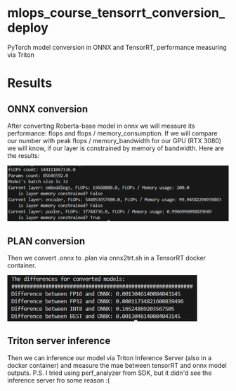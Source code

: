 # mlops_course_tensorrt_conversion_deploy
PyTorch model conversion in ONNX and TensorRT, performance measuring via Triton

# Results
## ONNX conversion
After converting Roberta-base model in onnx we will measure its performance: flops and flops / memory_consumption. If we will compare our number with peak flops / memory_bandwidth for our GPU (RTX 3080) we will know, if our layer is constrained by memory of bandwidth. Here are the results: 

![FLOPS](https://github.com/thelimar/mlops_course_tensorrt_conversion_deploy/blob/main/Images/flops.png)

## PLAN conversion
Then we convert .onnx to .plan via onnx2trt.sh in a TensorRT docker container.

![Offsets](https://github.com/thelimar/mlops_course_tensorrt_conversion_deploy/blob/main/Images/offsets.png)

## Triton server inference
Then we can inference our model via Triton Inference Server (also in a docker container) and measure the mae between tensorRT and onnx model outputs.
P.S. I tried using perf_analyzer from SDK, but it didn'd see the inference server fro some reason :(
